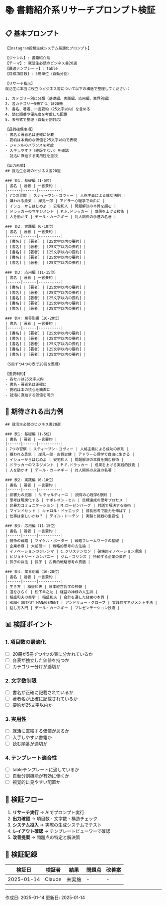 # 📚 書籍紹介系リサーチプロンプト検証

## 📋 基本プロンプト

```
【Instagram投稿生成システム最適化プロンプト】

【ジャンル】: 書籍紹介系
【テーマ】: 就活生必読のビジネス書20選
【最適テンプレート】: table
【目標項目数】: 5冊単位（自動分割）

【リサーチ指示】
就活生に本当に役立つビジネス書について以下の構造で整理してください：

1. カテゴリー別に分類（基礎編、実践編、応用編、業界別編）
2. 各カテゴリー5冊ずつ、計20冊
3. 書名、著者、一言要約（25文字以内）を含める
4. 読む順番や優先度を考慮した配置
5. 表形式で整理（自動分割対応）

【品質確保事項】
- 書名と著者名は正確に記載
- 要約は本質的な価値を25文字以内で表現
- ジャンルのバランスを考慮
- 入手しやすさ（絶版でない）を確認
- 就活に直結する実用性を重視

【出力形式】
## 就活生必読のビジネス書20選

### 表1: 基礎編（1-5位）
| 書名 | 著者 | 一言要約 |
|------|------|----------|
| 7つの習慣 | スティーブン・コヴィー | 人格主義による成功法則 |
| 嫌われる勇気 | 岸見一郎 | アドラー心理学で自由に |
| イシューからはじめよ | 安宅和人 | 問題解決の本質を掴む |
| ドラッカーのマネジメント | P.F.ドラッカー | 成果を上げる技術 |
| 人を動かす | デール・カーネギー | 対人関係の永遠の名著 |

### 表2: 実践編（6-10位）
| 書名 | 著者 | 一言要約 |
|------|------|----------|
| [書名] | [著者] | [25文字以内の要約] |
| [書名] | [著者] | [25文字以内の要約] |
| [書名] | [著者] | [25文字以内の要約] |
| [書名] | [著者] | [25文字以内の要約] |
| [書名] | [著者] | [25文字以内の要約] |

### 表3: 応用編（11-15位）
| 書名 | 著者 | 一言要約 |
|------|------|----------|
| [書名] | [著者] | [25文字以内の要約] |
| [書名] | [著者] | [25文字以内の要約] |
| [書名] | [著者] | [25文字以内の要約] |
| [書名] | [著者] | [25文字以内の要約] |
| [書名] | [著者] | [25文字以内の要約] |

### 表4: 業界別編（16-20位）
| 書名 | 著者 | 一言要約 |
|------|------|----------|
| [書名] | [著者] | [25文字以内の要約] |
| [書名] | [著者] | [25文字以内の要約] |
| [書名] | [著者] | [25文字以内の要約] |
| [書名] | [著者] | [25文字以内の要約] |
| [書名] | [著者] | [25文字以内の要約] |

（5冊ずつ4つの表で20冊を整理）

【重要制約】
- 各セルは25文字以内
- 書名・著者名は正確に
- 要約は本の核心を簡潔に
- 就活に直結する価値を明示
```

## 🎯 期待される出力例

```
## 就活生必読のビジネス書20選

### 表1: 基礎編（1-5位）
| 書名 | 著者 | 一言要約 |
|------|------|----------|
| 7つの習慣 | スティーブン・コヴィー | 人格主義による成功の原則 |
| 嫌われる勇気 | 岸見一郎・古賀史健 | アドラー心理学で自由に生きる |
| イシューからはじめよ | 安宅和人 | 問題解決の本質を掴む技術 |
| ドラッカーのマネジメント | P.F.ドラッカー | 成果を上げる実践的技術 |
| 人を動かす | デール・カーネギー | 対人関係の永遠の名著 |

### 表2: 実践編（6-10位）
| 書名 | 著者 | 一言要約 |
|------|------|----------|
| 影響力の武器 | R.チャルディーニ | 説得の心理学6原則 |
| 思考は現実化する | ナポレオン・ヒル | 目標達成の思考プロセス |
| 非暴力コミュニケーション | M.ローゼンバーグ | 対話で解決する技術 |
| マインドセット | キャロル・ドゥエック | 成長思考で能力を伸ばす |
| 仕事は楽しいかね？ | デイル・ドーテン | 実験と挑戦の重要性 |

### 表3: 応用編（11-15位）
| 書名 | 著者 | 一言要約 |
|------|------|----------|
| 競争の戦略 | マイケル・ポーター | 戦略フレームワークの基礎 |
| 企業参謀 | 大前研一 | 戦略的思考の方法論 |
| イノベーションのジレンマ | C.クリステンセン | 破壊的イノベーション理論 |
| ビジョナリー・カンパニー | ジム・コリンズ | 持続する企業の条件 |
| 孫子の兵法 | 孫子 | 古典的戦略思考の真髄 |

### 表4: 業界別編（16-20位）
| 書名 | 著者 | 一言要約 |
|------|------|----------|
| 生き方 | 稲盛和夫 | 日本経営哲学の神髄 |
| 道をひらく | 松下幸之助 | 経営の神様の人生訓 |
| 稲盛和夫の実学 | 稲盛和夫 | 会計を通した経営の本質 |
| HIGH OUTPUT MANAGEMENT | アンドリュー・グローブ | 実践的マネジメント手法 |
| 話し方入門 | デール・カーネギー | プレゼンテーション技術 |
```

## 📊 検証ポイント

### 1. 項目数の最適化
- [ ] 20冊が5冊ずつ4つの表に分かれているか
- [ ] 各表が独立した価値を持つか
- [ ] カテゴリー分けが適切か

### 2. 文字数制限
- [ ] 書名が正確に記載されているか
- [ ] 著者名が正確に記載されているか
- [ ] 要約が25文字以内か

### 3. 実用性
- [ ] 就活に直結する価値があるか
- [ ] 入手しやすい書籍か
- [ ] 読む順番が適切か

### 4. テンプレート適合性
- [ ] tableテンプレートに適しているか
- [ ] 自動分割機能が有効に働くか
- [ ] 視覚的に見やすい配置か

## 🔄 検証フロー

1. **リサーチ実行** → AIでプロンプト実行
2. **出力確認** → 項目数・文字数・構造チェック
3. **システム投入** → 実際の生成システムでテスト
4. **レイアウト確認** → テンプレートビューワーで確認
5. **改善提案** → 問題点の特定と解決策

## 📝 検証記録

| 検証日 | 検証者 | 結果 | 問題点 | 改善案 |
|--------|--------|------|--------|--------|
| 2025-01-14 | Claude | 未実施 | - | - |

---

作成日: 2025-01-14
更新日: 2025-01-14